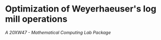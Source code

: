 # Optimization of Weyerhaeuser's log mill operations
_A 20XW47 - Mathematical Computing Lab Package_
